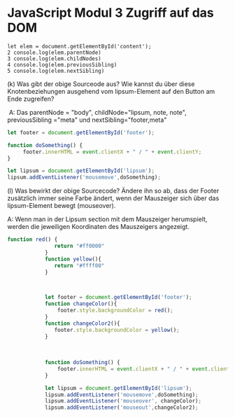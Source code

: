 # JavaScript Modul 3 Zugriff auf das DOM

```
let elem = document.getElementById('content');
2 console.log(elem.parentNode)
3 console.log(elem.childNodes)
4 console.log(elem.previousSibling)
5 console.log(elem.nextSibling)
```

(k) Was gibt der obige Sourceode aus? Wie kannst du über  diese Knotenbeziehungen ausgehend vom lipsum-Element auf den Button am  Ende zugreifen?

​	A: Das parentNode = "body", childNode="lipsum, note, note", previousSibling ="meta" und 		    			  	     nextSibling="footer,meta"





```javascript
let footer = document.getElementById('footer');

function doSomething() {
	 footer.innerHTML = event.clientX + " / " + event.clientY;
}

let lipsum = document.getElementById('lipsum');
lipsum.addEventListener('mousemove',doSomething);
```



(l) Was bewirkt der obige Sourcecode? Ändere ihn so ab, dass
der Footer zusätzlich immer seine Farbe ändert, wenn der
Mauszeiger sich über das lipsum-Element bewegt (mouseover).

A: Wenn man in der Lipsum section mit dem Mauszeiger herumspielt, werden die jeweiligen Koordinaten des Mauszeigers angezeigt.

```javascript
function red() {
               return "#ff0000"
            }
            function yellow(){
               return "#ffff00"
            }


            
            let footer = document.getElementById('footer');
            function changeColor(){
                footer.style.backgroundColor = red();
            }
            function changeColor2(){
               footer.style.backgroundColor = yellow();
            }
         
           
            
            function doSomething() {
                footer.innerHTML = event.clientX + " / " + event.clientY;
            }

            let lipsum = document.getElementById('lipsum');
            lipsum.addEventListener('mousemove',doSomething);
            lipsum.addEventListener('mouseover', changeColor);
            lipsum.addEventListener('mouseout',changeColor2);
```

